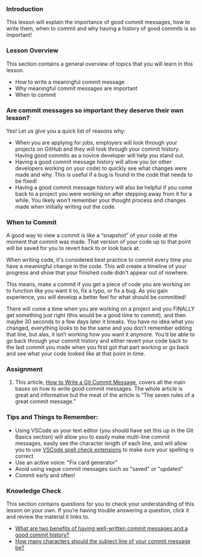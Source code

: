 ### Introduction

This lesson will explain the importance of good commit messages, how to write them, when to commit and why having a history of good commits is so important!

### Lesson Overview

This section contains a general overview of topics that you will learn in this lesson.

* How to write a meaningful commit message
* Why meaningful commit messages are important
* When to commit

### Are commit messages so important they deserve their own lesson?

Yes! Let us give you a quick list of reasons why:

- When you are applying for jobs, employers will look through your projects on GitHub and they will look through your commit history. Having good commits as a novice developer will help you stand out. 
- Having a good commit message history will allow you (or other developers working on your code) to quickly see what changes were made and why. This is useful if a bug is found in the code that needs to be fixed!
- Having a good commit message history will also be helpful if you come back to a project you were working on after stepping away from it for a while. You likely won't remember your thought process and changes made when initially writing out the code. 


### When to Commit

A good way to view a commit is like a “snapshot” of your code at the moment that commit was made. That version of your code up to that point will be saved for you to revert back to or look back at. 

When writing code, it's considered best practice to commit every time you have a meaningful change in the code. This will create a timeline of your progress and show that your finished code didn't appear out of nowhere.

This means, make a commit if you get a piece of code you are working on to function like you want it to, fix a typo, or fix a bug. As you gain experience, you will develop a better feel for what should be committed! 

There will come a time when you are working on a project and you FINALLY get something just right (this would be a good time to commit), and then maybe 30 seconds to a few days later it breaks. You have no idea what you changed, everything *looks* to be the same and you don’t remember editing that line, but alas, it isn’t working how you want it anymore. You’d be able to go back through your commit history and either revert your code back to the last commit you made when you first got that part working or go back and see what your code looked like at that point in time.

### Assignment 

<div class="lesson-content__panel" markdown="1">

1.  This article, [How to Write a Git Commit Message](https://cbea.ms/git-commit), covers all the main bases on how to write good commit messages. The whole article is great and informative but the meat of the article is “The seven rules of a great commit message.”

</div>


### Tips and Things to Remember:

- Using VSCode as your text editor (you should have set this up in the Git Basics section) will allow you to easily make multi-line commit messages, easily see the character length of each line, and will allow you to use [VSCode spell check extensions](https://marketplace.visualstudio.com/items?itemName=streetsidesoftware.code-spell-checker) to make sure your spelling is correct
- Use an active voice: "Fix card generator"
- Avoid using vague commit messages such as "saved" or "updated"
- Commit early and often!

### Knowledge Check

This section contains questions for you to check your understanding of this lesson on your own. If you’re having trouble answering a question, click it and review the material it links to.

*   <a class="knowledge-check-link" href="https://cbea.ms/git-commit/#intro">What are two benefits of having well-written commit messages and a good commit history?</a>
*   <a class="knowledge-check-link" href="https://cbea.ms/git-commit/#limit-50">How many characters should the subject line of your commit message be?</a>
